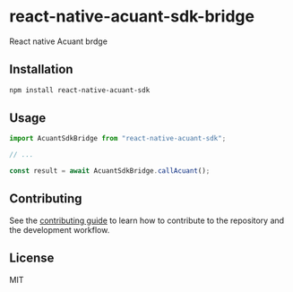 # react-native-acuant-sdk-bridge

React native Acuant brdge

## Installation

```sh
npm install react-native-acuant-sdk
```

## Usage

```js
import AcuantSdkBridge from "react-native-acuant-sdk";

// ...

const result = await AcuantSdkBridge.callAcuant();
```

## Contributing

See the [contributing guide](CONTRIBUTING.md) to learn how to contribute to the repository and the development workflow.

## License

MIT
